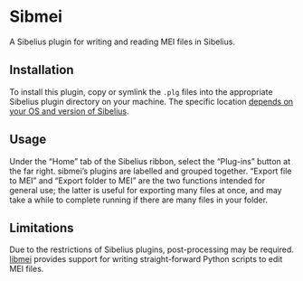 Sibmei
======

A Sibelius plugin for writing and reading MEI files in Sibelius.


Installation
------------

To install this plugin, copy or symlink the `.plg` files into the appropriate Sibelius plugin directory on your machine. The specific location [depends on your OS and version of Sibelius](http://www.sibelius.com/download/plugins/index.html?help=install).


Usage
------------

Under the “Home” tab of the Sibelius ribbon, select the “Plug-ins” button at the far right. sibmei’s plugins are labelled and grouped together. “Export file to MEI” and “Export folder to MEI” are the two functions intended for general use; the latter is useful for exporting many files at once, and may take a while to complete running if there are many files in your folder.


Limitations
------------

Due to the restrictions of Sibelius plugins, post-processing may be required. [libmei](https://github.com/DDMAL/libmei) provides support for writing straight-forward Python scripts to edit MEI files.
